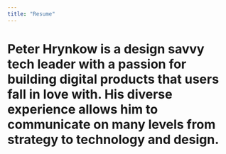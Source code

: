 ```yaml
---
title: "Resume"
---
```


# Peter Hrynkow is a design savvy tech leader with a passion for building digital products that users fall in love with. His diverse experience allows him to communicate on many levels from strategy to technology and design.